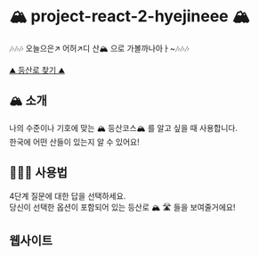 # 🏔 project-react-2-hyejineee 🏔

🎶🎶🎶 오늘으은↗️ 어허↗️디 산🏔 으로 가볼까나아ㅏ~🎶🎶🎶

[⛰ 등산로 찾기 ⛰](https://codesoom.github.io/project-react-2-hyejineee/)

##  🏔 소개
나의 수준이나 기호에 맞는 🏔 등산코스🏔 를 알고 싶을 때 사용합니다.   
한국에 어떤 산들이 있는지 알 수 있어요! 

## 🧗🏻‍♀️ 사용법 

4단계 질문에 대한 답을 선택하세요.  
당신이 선택한 옵션이 포함되어 있는 등산로 🏔 🛣 들을 보여줄거에요! 

## 웹사이트 
